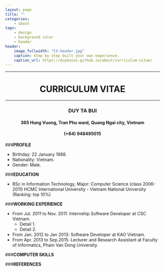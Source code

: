 ```yaml
---
layout: page
title: ""
categories:
    - about
tags:
    - design
    - background color
    - header
header:
    image_fullwidth: "CV-header.jpg"
    caption: Step by step built your own experience.
    caption_url: https://duybuivn.github.io/about/curriculum-vitae/
---
```

<center>
	<div>
		<hr>
		<h1><b>CURRICULUM VITAE</b></h1>
		<hr>
		<h3><b>DUY TA BUI</b></h3>
		<h4>365 Hung Vuong, Tran Phu ward, Quang Ngai city, Vietnam</h4>
		<h4>(+84) 948495015</h4>
	</div>
</center>

###**PROFILE**
- Birthday: 22 January 1988.
- Nationality: Vietnam.
- Gender: Male.

###**EDUCATION**
- BSc in Information Technology, Major: Computer Science (class 2006-2011) HCMC International University - Vietnam National University (Ranking: top 10%)

###**WORKING EXPERIENCE**
- From Jul. 2011 to Nov. 2011: Internship Software Developer at CSC Vietnam.
	- Detail 1.
	- Detail 2.
- From Jan. 2012 to Jan 2013: Software Developer at KAO Vietnam.
- From Apr. 2013 to Sep.2015: Lecturer and Research Assistant at Faculty of Informatics, Pham Van Dong University.

###**COMPUTER SKILLS**

###**REFERENCES**
